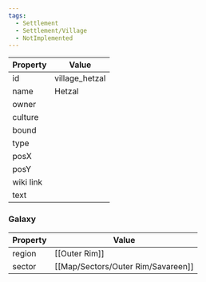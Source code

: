 ```yaml
---
tags:
  - Settlement
  - Settlement/Village
  - NotImplemented
---
```


| Property  | Value          |
| --------- | -------------- |
| id        | village_hetzal |
| name      | Hetzal         |
| owner     |                |
| culture   |                |
| bound     |                |
| type      |                |
| posX      |                |
| posY      |                |
| wiki link |                |
| text      |                |

### Galaxy
| Property | Value         |
| -------- | ------------- |
| region   | [[Outer Rim]] |
| sector   | [[Map/Sectors/Outer Rim/Savareen]]  |
